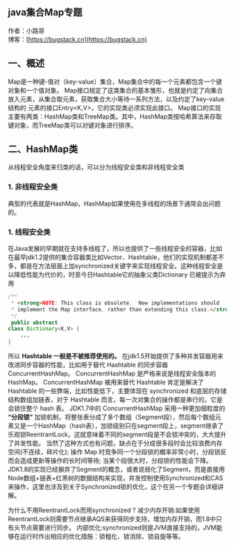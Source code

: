 ## java集合Map专题

作者：小路哥
<br/>博客：[https://bugstack.cn](https://bugstack.cn)

## 一、概述
Map是一种键-值对（key-value）集合，Map集合中的每一个元素都包含一个键对象和一个值对象。
Map接口规定了这类集合的基本雏形，也就是约定了向集合放入元素，从集合取元素，获取集合大小等待一系列方法，以及约定了key-value结构的
元素的接口Entry<K,V>，它的实现类必须实现此接口。
Map接口的实现主要有两类：HashMap类和TreeMap类。其中，HashMap类按哈希算法来存取键对象，而TreeMap类可以对键对象进行排序。

## 二、HashMap类
从线程安全角度来归类的话，可以分为线程安全类和非线程安全类
### 1. 非线程安全类
典型的代表就是HashMap，HashMap如果使用在多线程的场景下通常会出问题的。

### 1. 线程安全类

在Java发展的早期就在支持多线程了，所以也提供了一些线程安全的容器，比如在最早jdk1.2提供的集合容器类比如Vector、Hashtable，他们的实现机制都差不多，都是在方法层面上加synchronized关键字来实现线程安全。这种线程安全是以降低性能为代价的，时至今日Hashtable它的抽象父类Dictionary 已被提示为弃用
```java
/**
 * <strong>NOTE: This class is obsolete.  New implementations should
 * implement the Map interface, rather than extending this class.</strong>
 */
 public abstract
class Dictionary<K,V> {
    ...
}
```
所以 **Hashtable 一般是不被推荐使用的。**
在jdk1.5开始提供了多种并发容器用来改进同步容器的性能，比如用于替代 Hashtable 的同步容器 ConcurrentHashMap。
ConcurrentHashMap 是严格来说是线程安全版本的HashMap。
ConcurrentHashMap 被用来替代 Hashtable 肯定是解决了 Hashtable 的一些弊端，比如性能低下，主要体现在 synchronized 和底层的存储结构数组加链表，对于 Hashtable 而言，每一次对集合的操作都是串行的，它是会锁住整个 hash 表。
JDK1.7中的 ConcurrentHashMap 采用一种更加细粒度的 **“分段锁”** 加锁机制，将整张表分成了多个数组（Segment段），然后每个数组元素又是一个HashMap（hash表），加锁级别只在segment段上，segment继承了乐观锁ReentrantLock，这就意味着不同的segment段是不会锁冲突的，大大提升了并发性能。
当然了这种方式也有问题，缺点在于分成很多段时会比较浪费内存空间(不连续，碎片化); 操作 Map 时竞争同一个分段锁的概率非常小时，分段锁反而会造成更新等操作的长时间等待; 当某个段很大时，分段锁的性能会下降。
JDK1.8的实现已经摒弃了Segment的概念，或者说弱化了Segment，而是直接用Node数组+链表+红黑树的数据结构来实现，并发控制使用Synchronized和CAS来操作，这里也涉及到关于Synchronized锁的优化，这个在另一个专题会详细讲解。

为什么不用ReentrantLock而用synchronized ?
减少内存开销:如果使用ReentrantLock则需要节点继承AQS来获得同步支持，增加内存开销，而1.8中只有头节点需要进行同步。
内部优化:synchronized则是JVM直接支持的，JVM能够在运行时作出相应的优化措施：锁粗化、锁消除、锁自旋等等。















































































